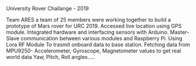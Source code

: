 University Rover Challange - 2019

Team ARES a team of 25 members were working together to build a prototype of Mars rover for URC 2019.
Accessed live location using GPS module. Integrated hardware and interfacing sensors with Arduino. Master-Slave communication between various modules and Raspberry Pi.
Using Lora RF Module To trasmit onboard data to base station.
Fetching data from MPU9250- Accelerometer, Gyroscope, Magnetometer values to get real world data Yaw, Pitch, Roll angles.....
